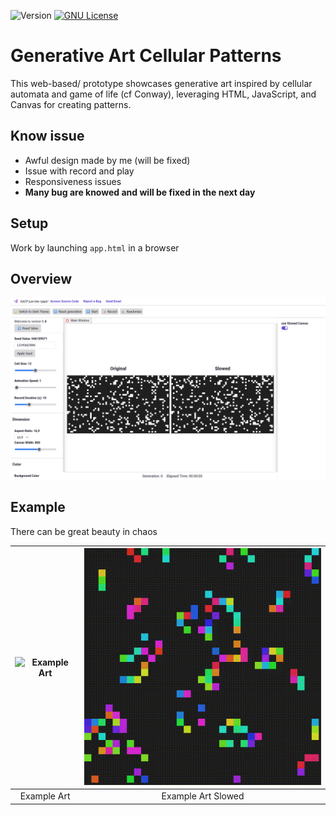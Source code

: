 ![Version](https://img.shields.io/badge/version-1.4-blue.svg?cacheSeconds=2592000) [![GNU License](https://img.shields.io/badge/license-GNU-blue.svg)](https://github.com/strawberry-development/generative-art-cellular-patterns/blob/main/LICENSE)
# Generative Art Cellular Patterns
This web-based/ prototype showcases generative art inspired by cellular automata and game of life (cf Conway), leveraging HTML, JavaScript, and Canvas for creating patterns. 

## Know issue
- Awful design made by me (will be fixed)
- Issue with record and play
- Responsiveness issues
- **Many bug are knowed and will be fixed in the next day**

## Setup

Work by launching `app.html` in a browser

## Overview
![Overview of the page](example/Screenshot.png "Screenshot")

## Example

There can be great beauty in chaos

| ![Example Art](https://github.com/strawberry-development/generative-art-cellular-patterns/blob/main/example/original_2024-07-30T18-43-31-593Z.gif) | ![Example Art Slowed](https://github.com/strawberry-development/generative-art-cellular-patterns/blob/main/example/slowed_2024-07-30T18-43-31-593Z.gif) |
|:---:|:---:|
| Example Art | Example Art Slowed |

